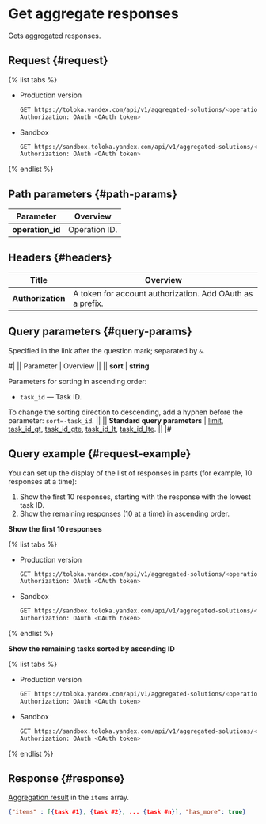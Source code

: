 # Get aggregate responses

Gets aggregated responses.

## Request {#request}

{% list tabs %}

- Production version

  ```bash
  GET https://toloka.yandex.com/api/v1/aggregated-solutions/<operation_id>
  Authorization: OAuth <OAuth token>
  ```

- Sandbox

  ```bash
  GET https://sandbox.toloka.yandex.com/api/v1/aggregated-solutions/<operation_id>
  Authorization: OAuth <OAuth token>
  ```

{% endlist %}

## Path parameters {#path-params}

Parameter | Overview
----- | -----
**operation_id** | Operation ID.


## Headers {#headers}

Title | Overview
----- | -----
**Authorization** | A token for account authorization. Add OAuth as a prefix.


## Query parameters {#query-params}

Specified in the link after the question mark; separated by `&`.

#|
|| Parameter | Overview ||
|| **sort** | **string**

Parameters for sorting in ascending order:

- `task_id` — Task ID.


To change the sorting direction to descending, add a hyphen before the parameter: `sort=-task_id`. ||
|| **Standard query parameters** |
[limit](./standard-query-parameters.md#limit), [task_id_gt](./standard-query-parameters.md#task_id_gt), [task_id_gte](./standard-query-parameters.md#task_id_gte), [task_id_lt](./standard-query-parameters.md#task_id_lt), [task_id_lte](./standard-query-parameters.md#task_id_lte). ||
|#

## Query example {#request-example}

You can set up the display of the list of responses in parts (for example, 10 responses at a time):

1. Show the first 10 responses, starting with the response with the lowest task ID.
1. Show the remaining responses (10 at a time) in ascending order.

**Show the first 10 responses**

{% list tabs %}

- Production version

  ```bash
  GET https://toloka.yandex.com/api/v1/aggregated-solutions/<operation_id>?sort=task_id&limit=10
  Authorization: OAuth <OAuth token>
  ```

- Sandbox

  ```bash
  GET https://sandbox.toloka.yandex.com/api/v1/aggregated-solutions/<operation_id>?sort=task_id&limit=10
  Authorization: OAuth <OAuth token>
  ```

{% endlist %}

**Show the remaining tasks sorted by ascending ID**

{% list tabs %}

- Production version

  ```bash
  GET https://toloka.yandex.com/api/v1/aggregated-solutions/<operation_id>?sort=task_id&limit=10&task_id_gt=<ID of the last task from the previous response>
  Authorization: OAuth <OAuth token>
  ```

- Sandbox

  ```bash
  GET https://sandbox.toloka.yandex.com/api/v1/aggregated-solutions/<operation_id>?sort=task_id&limit=10&task_id_gt=<ID of the last task from the previous response>
  Authorization: OAuth <OAuth token>
  ```

{% endlist %}

## Response {#response}

[Aggregation result](aggregate-by-task.md) in the `items` array.

```json
{"items" : [{task #1}, {task #2}, ... {task #n}], "has_more": true}
```

